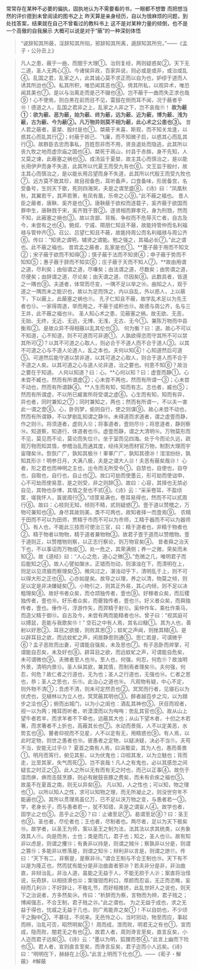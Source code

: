 常常存在某种不必要的偏执，固执地认为不需要看的书，一眼都不想瞥
而把想当然的评价摁到未曾阅读的图书之上
昨天算是亲身经历，自以为很麻烦的问题，到处找答案，结果就在自己不曾看过的教科书上
这不是对某种力量的倾倒，也不是一个高傲的自我展示
大概可以说是对于“蔽”的一种深刻体悟

> “诐辞知其所蔽，淫辞知其所陷，邪辞知其所离，遁辞知其所穷。”——《孟子・公孙丑上》

> 凡人之患，蔽于一曲，而闇于大理①。治则复经，两则疑惑矣②。天下无二道，圣人无两心③。今诸侯异政，百家异说，则必或是或非，或治或乱④。乱国之君，乱家之人，此其诚心莫不求正而以自为也，妒缪于道而人诱其所迨也⑤。私其所积，唯恐闻其恶也⑥。倚其所私，以观异术，唯恐闻其美也⑦。是以与治离走而是己不辍也⑧。岂不蔽于一曲而失正求也哉⑨！心不使焉，则白黑在前而目不见，雷鼓在侧而耳不闻，况于蔽者乎⑩！德道之人，乱国之君非之上，乱家之人非之下，岂不哀哉⑪！
> **故为蔽①：欲为蔽、恶为蔽，始为蔽、终为蔽，远为蔽、近为蔽，博为蔽、浅为蔽，古为蔽、今为蔽②。凡万物异则莫不相为蔽，此心术之公患也③。**
> 昔人君之蔽者，夏桀、殷纣是也①。桀蔽于末喜、斯观，而不知关龙逢，以惑其心而乱其行②；纣蔽于妲己、飞廉，而不知微子启，以惑其心而乱其行③。故群臣去忠而事私，百姓怨非而不用，贤良退处而隐逃，此其所以丧九牧之地而虚宗庙之国也④。桀死于鬲山，纣县于赤旆，身不先知，人又莫之谏，此蔽塞之祸也⑤。成汤监于夏桀，故主其心而慎治之，是以能长用伊尹而身不失道，此其所以代夏王而受九有也⑥。文王监于殷纣，故主其心而慎治之，是以能长用吕望而身不失道，此其所以代殷王而受九牧也⑦。远方莫不致其珍，故目视备色，耳听备声，口食备味，形居备宫，名受备号，生则天下歌，死则四海哭，夫是之谓至盛⑧。《诗》曰：“凤凰秋秋，其翼若干，其声若箫，有凤有凰，乐帝之心⑨。”此不蔽之福也。
> 昔人臣之蔽者，唐鞅、奚齐是也①。唐鞅蔽于欲权而逐载子，奚齐蔽于欲国而罪申生，唐鞅戮于宋，奚齐戮于晋②。逐贤相而罪孝兄，身为刑戮，然而不知，此蔽塞之祸也③。故以贪鄙、背叛、争权而不危辱灭亡者，自古及今，未尝有之也④。鲍叔、宁戚、隰朋仁知且不蔽，故能持管仲而名利福禄与管仲齐⑤。召公、吕望仁知且不蔽，故能持周公而名利福禄与周公齐⑥。传曰：“知贤之谓明，辅贤之谓能。勉之强之，其福必长⑦。”此之谓也。此不蔽之福也。
> 昔宾孟之蔽者，乱家是也①。**墨子蔽于用而不知文②；宋子蔽于欲而不知得③；慎子蔽于法而不知贤④；申子蔽于势而不知知⑤；惠子蔽于辞而不知实⑥；庄子蔽于天而不知人⑦。**故由用谓之道，尽利矣；由俗谓之道，尽嗛矣；由法谓之道，尽数矣；由势谓之道，尽便矣；由辞谓之道，尽论矣；由天谓之道，尽因矣⑧。此数具者，皆道之一隅也⑨。夫道者，体常而尽变，一隅不足以举之⑩。曲知之人，观于道之一隅而未之能识也，故以为足而饰之，内以自乱，外以惑人，上以蔽下，下以蔽上，此蔽塞之祸也⑪。
> 孔子仁知且不蔽，故学乱术足以为先王者也⑫。一家得周道，举而用之，不蔽于成积也⑬。故德与周公齐，名与三王并，此不蔽之福也⑭。
> 圣人知心术之患，见蔽塞之祸，故无欲、无恶，无始、无终，无近、无远，无博、无浅，无古、无今①。兼陈万物而中县衡焉②。是故众异不得相蔽以乱其伦也③。
> 何为衡？曰：道。故心不可以不知道，心不知道，则不可道而可非道①。人孰欲得恣而守其所不可以禁其所可②？以其不可道之心取人，则必合于不道人而不合于道人③。以其不可道之心与不道人论道人，乱之本也。夫何以知④！心知道然后可道⑤。可道然后能守道以禁非道，以其可道之心取人，则合于道人而不合于不道之人矣。以其可道之心与道人论非道，治之要也。何患不知⑥？故治之要在于知道。
> 人何以知道？曰：心。**心何以知？曰：虚壹而静①。心未尝不臧也，然而有所谓虚②；心未尝不两也，然而有所谓一③；心未尝不动也，然而有所谓静④。**人生而有知，知而有志。志也者，臧也⑤；然而有所谓虚，不以所已臧害所将受谓之虚⑥。心生而有知，知而有异，异也者，同时兼知之⑦；同时兼知之，两也；然而有所谓一，不以夫一害此一谓之壹⑧。心，卧则梦，偷则自行，使之则谋⑨。故心未尝不动也，然而有所谓静，不以梦剧乱知谓之静⑩。未得道而求道者，谓之虚壹而静，作之则⑪。将须道者，虚则入⑫；将事道者，壹则尽⑬；将思道者，静则察⑭。知道察，知道行，体道者也⑮。虚壹而静，谓之大清明⑯。万物莫形而不见，莫见而不论，莫论而失位⑰。坐于室而见四海。处于今而论久远，疏观万物而知其情，参稽治乱而通其度，经纬天地而材官万物，制割大理而宇宙理矣⑱。恢恢广广，孰知其极⑲！睪睪广广，孰知其德⑳！涫涫纷纷，孰知其形㉑！明参日月，大满八极，夫是之谓大人㉒！夫恶有蔽矣哉㉓！
> 心者，形之君也而神明之主也，出令而无所受令①。自禁也，自使也，自夺也，自取也，自行也，自止也②。故口可劫而使墨云，形可劫而使诎申，心不可劫而使易意，是之则受，非之则辞③。故曰：心容，其择也无禁必自见，其物也杂博，其情之至也不贰④。《诗》云：“采采卷耳，不盈顷筐，嗟我怀人，寘彼周行⑤。”顷筐易满也，卷耳易得也，然而不可以贰周行⑥。故曰：心枝则无知，倾则不精，贰则疑惑⑦。壹于道以赞稽之，万物可兼知也⑧。身尽其故则美，类不可两也，故知者择一而壹焉⑨。
> 农精于田而不可以为田师，贾精于市而不可以为市师，工精于器而不可以为器师①。有人也，不能此三技而可使治三官，曰：精于道者也，非精于物者也②。精于物者以物物，精于道者兼物物③。故君子壹于道而以赞稽物。壹于道则正，以赞稽物则察，以正志行察论，则万物官矣④。
> 昔者舜之治天下也，不以事诏而万物成①。处一危之，其荣满侧；养一之微，荣矣而未知②。故《道经》曰：“人心之危，道心之微③。”危微之几，唯明君子而后能知之④。故人心譬如槃水，正错而勿动，则湛浊在下，而清明在上，则足以见须眉而察理矣⑤。微风过之，湛浊动乎下，清明乱于上，则不可以得大形之正也⑥。心亦如是矣。故导之以理，养之以清，物莫之倾，则足以定是非决嫌疑矣⑦。小物引之，则其正外易，其心内倾，则不足以决粗理矣⑧。故好书者众矣，而仓颉独传者，壹也⑨。好稼者众矣，而后稷独传者，壹也⑩。好乐者众矣，而夔独传者，壹也⑪。好义者众矣，而舜独传者，壹也。倕作弓，浮游作矢，而羿精于射⑫。奚仲作车，乘杜作乘马，而造父精于御⑬。自古及今，未尝有两而能精者也⑭。曾子曰：“视其庭可以搏鼠，恶能与我歌矣⑮！”
> 空石之中有人焉，其名曰觙①。其为人也，善射以好思②。耳目之欲接，则败其思③；蚊虻之声闻，则挫其精④。是以辟耳目之欲，而远蚊虻之声，闲居静思则通⑤。思仁若是，可谓微乎⑥？孟子恶败而出妻，可谓能自强矣，未及思也⑦。有子恶卧而焠掌，可谓能自忍矣，未及好也⑧。辟耳目之欲，而远蚊虻之声，可谓能自危矣，未可谓微也⑨。夫微者至人也⑩。至人也，何强，何忍，何危⑪？故浊明外景，清明内景⑫。圣人纵其欲，兼其情，而制焉者理矣⑬。夫何强，何忍，何危？故仁者之行道也，无为也；圣人之行道也，无强也⑭。仁者之思也，恭；圣人之思也，乐⑮。此治心之道也⑯。
> 凡观物有疑，中心不定，则外物不清①；吾虑不清，则未可定然否也②。冥冥而行者，见寝石以为伏虎也，见植林以为立人也，冥冥蔽其明也③。醉者越百步之沟，以为蹞步之浍也④；俯而出城门，以为小之闺也：酒乱其神也⑤。厌目而视者，视一以为两；掩耳而听者，听漠漠而以为哅哅：势乱其官也⑥。故从山上望牛者若羊，而求羊者不下牵也，远蔽其大也；从山下望木者，十仞之木若箸，而求箸者不上折也，高蔽其长也⑦。水动而景摇，人不以定美恶，水势玄也⑧。瞽者仰视而不见星，人不以定有无，用精惑也⑨。有人焉，以此时定物，则世之愚者也⑩。彼愚者之定物，以疑决疑，决必不当⑪。夫苟不当，安能无过乎⑫？
> 夏首之南有人焉，曰涓蜀梁，其为人也，愚而善畏①。明月而宵行，俯见其影，以为伏鬼也；卬视其发，以为立魅也；背而走，比至其家，失气而死②。岂不哀哉！凡人之有鬼也，必以其感忽之间疑玄之时正之③。此人之所以无有而有无之时也，而己以正事④。故伤于湿而痹，痹而击鼓烹豚，则必有敝鼓丧豚之费矣，而未有俞疾之福也⑤。故虽不在夏首之南，则无以异矣⑥。
> 凡以知，人之性也；可以知，物之理也①。以所以知人之性，求可以知物之理，而无所凝止之，则没世穷年不能遍也②。其所以贯理焉虽亿万，已不足以浃万物之变，与愚者若一③。学，老身长子，而与愚者若一，犹不知错，夫是之谓妄人④。故学也者，固学止之也⑤。恶乎止之⑥？曰：止诸至足⑦。曷谓至足⑧？曰：圣王也⑨。圣也者，尽伦者也；王也者，尽制者也。两尽者，足以为天下极矣⑩。故学者，以圣王为师，案以圣王之制为法，法其法以求其统类，以务象效其人⑪。向是而务，士也；类是而几，君子也；知之，圣人也⑫。故有知非以虑是，则谓之攫⑬；有勇非以持是，则谓之贼⑭；察孰非以分是，则谓之篡⑮；多能非以修荡是，则谓之知⑯；辩利非以言是，则谓之詍⑰。传曰：“天下有二，非察是，是察非⑱。”谓合王制与不合王制也⑲。天下有不以是为隆正也，然而犹有能分是非治曲直者邪⑳？若夫非分是非，非治曲直，非辩治乱，非治人道，虽能之无益于人，不能无损于人㉑；案直将治怪说，玩奇辞，以相挠滑也㉒；案强钳而利口，厚颜而忍诟，无正而恣睢，妄辩而几利㉓；不好辞让，不敬礼节，而好相推挤，此乱世奸人之说也，则天下之治说者，方多然矣㉔。传曰：“析辞而为察，言物而为辨，君子贱之；博闻强志，不合王制，君子贱之㉕。”此之谓也。
> 为之无益于成也，求之无益于得也，忧戚之无益于几也，则广焉能弃之矣①！不以自妨也，不少顷干之胸中②。不慕往，不闵来。无邑怜之心，当时则动，物至而应，事起而辨，治乱可否，昭然明矣③！
> 周而成，泄而败，明君无之有也①。宣而成，隐而败，闇君无之有也②。故君人者，周则谗言至矣，直言反矣，小人迩而君子远矣③。《诗》云：“墨以为明，狐狸而苍④。”此言上幽而下险也⑤。君人者，宣则直言至矣，而谗言反矣，君子迩而小人远矣。《诗》曰：“明明在下，赫赫在上⑥。”此言上明而下化也⑦。——《荀子・解蔽》
#解蔽

